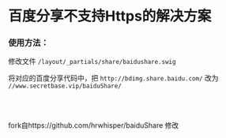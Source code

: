 # 百度分享不支持Https的解决方案  #
### 使用方法： ###
修改文件 `/layout/_partials/share/baidushare.swig`

将对应的百度分享代码中，把 `http://bdimg.share.baidu.com/` 改为 `//www.secretbase.vip/baiduShare/`

<br><br>

fork自https://github.com/hrwhisper/baiduShare 修改
